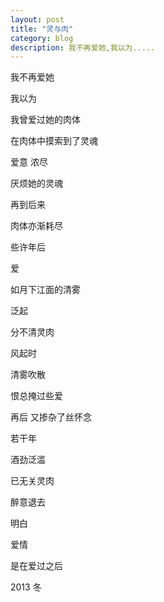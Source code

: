 ```yaml
---
layout: post
title: "灵与肉"
category: blog
description: 我不再爱她,我以为.....
---
```



我不再爱她
 
我以为
 
 
 
我曾爱过她的肉体
 
在肉体中摸索到了灵魂
 
爱意   浓尽
 
厌烦她的灵魂
 
再到后来
 
肉体亦渐耗尽
 
 
 
些许年后
 
爱  
 
如月下江面的清雾
 
泛起
 
分不清灵肉
 
 
 
 
风起时
 
清雾吹散
 
恨总掩过些爱
 
再后   又掺杂了丝怀念
 
 
 
 
若干年
 
酒劲泛滥
 
已无关灵肉
 
醉意退去
 
明白
 
爱情
 
是在爱过之后








2013   冬
